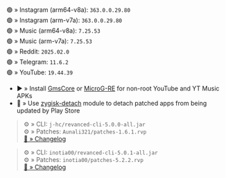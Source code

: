 🟢 » Instagram (arm64-v8a): `363.0.0.29.80`  
🟢 » Instagram (arm-v7a): `363.0.0.29.80`  
🟢 » Music (arm64-v8a): `7.25.53`  
🟢 » Music (arm-v7a): `7.25.53`  
🟢 » Reddit: `2025.02.0`  
🟢 » Telegram: `11.6.2`  
🟢 » YouTube: `19.44.39`  

- ▶️ » Install [GmsCore](https://github.com/ReVanced/GmsCore/releases) or [MicroG-RE](https://github.com/WSTxda/MicroG-RE/releases) for non-root YouTube and YT Music APKs  
- 🛑 » Use [zygisk-detach](https://github.com/j-hc/zygisk-detach) module to detach patched apps from being updated by Play Store
  
> ⚙️ » CLI: `j-hc/revanced-cli-5.0.0-all.jar`  
> ⚙️ » Patches: `Aunali321/patches-1.6.1.rvp`  
[🔗 » Changelog](https://github.com/Aunali321/ReVancedExperiments/releases/tag/v1.6.1)

> ⚙️ » CLI: `inotia00/revanced-cli-5.0.1-all.jar`  
> ⚙️ » Patches: `inotia00/patches-5.2.2.rvp`  
[🔗 » Changelog](https://github.com/inotia00/revanced-patches/releases/tag/v5.2.2)  
